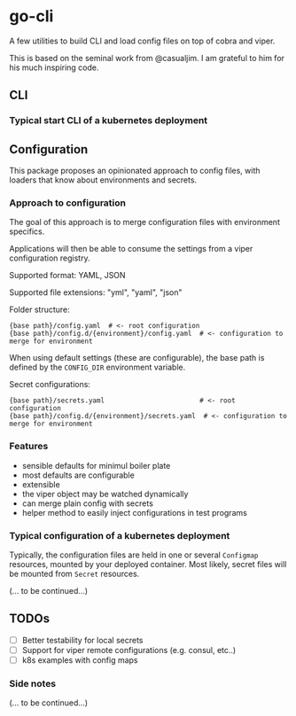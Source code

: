 # go-cli

A few utilities to build CLI and load config files on top of cobra and viper.

This is based on the seminal work from @casualjim. I am grateful to him for his much inspiring code.

## CLI

### Typical start CLI of a kubernetes deployment

## Configuration

This package proposes an opinionated approach to config files, with loaders that know about environments and secrets.

### Approach to configuration

The goal of this approach is to merge configuration files with environment specifics.

Applications will then be able to consume the settings from a viper configuration registry.

Supported format: YAML, JSON

Supported file extensions: "yml", "yaml", "json"

Folder structure:
```
{base path}/config.yaml  # <- root configuration
{base path}/config.d/{environment}/config.yaml  # <- configuration to merge for environment
```

When using default settings (these are configurable), the base path is defined by the `CONFIG_DIR` environment variable.

Secret configurations:
```
{base path}/secrets.yaml                        # <- root configuration
{base path}/config.d/{environment}/secrets.yaml  # <- configuration to merge for environment
```

### Features

* sensible defaults for minimul boiler plate
* most defaults are configurable
* extensible
* the viper object may be watched dynamically
* can merge plain config with secrets
* helper method to easily inject configurations in test programs

### Typical configuration of a kubernetes deployment

Typically, the configuration files are held in one or several `Configmap` resources, mounted by your deployed container.
Most likely, secret files will be mounted from `Secret` resources.

(... to be continued...)

## TODOs

* [ ] Better testability for local secrets
* [ ] Support for viper remote configurations (e.g. consul, etc..)
* [ ] k8s examples with config maps

### Side notes

(... to be continued...)
